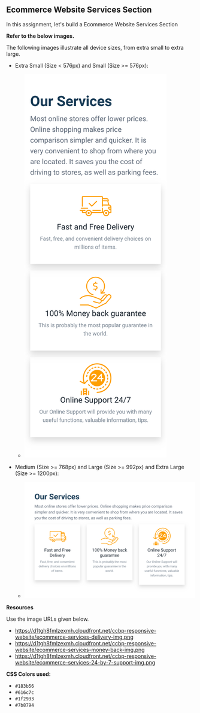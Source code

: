 ## Ecommerce Website Services Section



In this assignment, let's build a Ecommerce Website Services Section


**Refer to the below images.**

The following images illustrate all device sizes, from extra small to extra large.


- Extra Small (Size < 576px) and Small (Size >= 576px):

    - ![alt text](image.png)

- Medium (Size >= 768px) and Large (Size >= 992px) and Extra Large (Size >= 1200px):

    - ![alt text](image-1.png)


**Resources**


Use the image URLs given below.


- https://d1tgh8fmlzexmh.cloudfront.net/ccbp-responsive-website/ecommerce-services-delivery-img.png
- https://d1tgh8fmlzexmh.cloudfront.net/ccbp-responsive-website/ecommerce-services-money-back-img.png
- https://d1tgh8fmlzexmh.cloudfront.net/ccbp-responsive-website/ecommerce-services-24-by-7-support-img.png

**CSS Colors used:**

- `#183b56`
- `#616c7c`
- `#1f2933`
- `#7b8794`